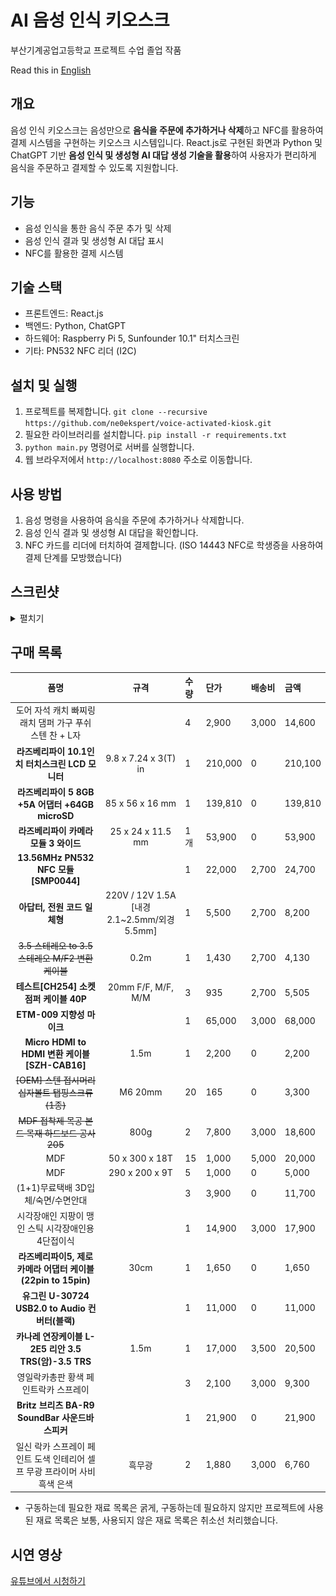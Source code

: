 
# AI 음성 인식 키오스크

부산기계공업고등학교 프로젝트 수업 졸업 작품

Read this in [English](./README.en.md)

## 개요

음성 인식 키오스크는 음성만으로 **음식을 주문에 추가하거나 삭제**하고 NFC를 활용하여 결제 시스템을 구현하는 키오스크 시스템입니다.
React.js로 구현된 화면과 Python 및 ChatGPT 기반 **음성 인식 및 생성형 AI 대답 생성 기술을 활용**하여 사용자가 편리하게 음식을 주문하고 결제할 수 있도록 지원합니다.

## 기능

* 음성 인식을 통한 음식 주문 추가 및 삭제
* 음성 인식 결과 및 생성형 AI 대답 표시
* NFC를 활용한 결제 시스템

## 기술 스택

* 프론트엔드: React.js
* 백엔드: Python, ChatGPT
* 하드웨어: Raspberry Pi 5, Sunfounder 10.1" 터치스크린
* 기타: PN532 NFC 리더 (I2C)

## 설치 및 실행

1. 프로젝트를 복제합니다. `git clone --recursive https://github.com/ne0ekspert/voice-activated-kiosk.git`
2. 필요한 라이브러리를 설치합니다. `pip install -r requirements.txt`
3. `python main.py` 명령어로 서버를 실행합니다.
4. 웹 브라우저에서 `http://localhost:8080` 주소로 이동합니다.

## 사용 방법

1. 음성 명령을 사용하여 음식을 주문에 추가하거나 삭제합니다.
2. 음성 인식 결과 및 생성형 AI 대답을 확인합니다.
3. NFC 카드를 리더에 터치하여 결제합니다. (ISO 14443 NFC로 학생증을 사용하여 결제 단계를 모방했습니다)

## 스크린샷

<details>

<summary>펼치기</summary>

대기 화면

![Idle Screen](./docs/main.png)

---

주문 화면

![Order Screen](./docs/order.png)

---

주문 선택한 화면

![Order Screen with Items](./docs/order-selected.png)

---

결제 선택 화면

![Payment Selection Screen](./docs/payment.png)

---

카드 결제 화면

![Card Payment Screen](./docs/payment-card.png)

---

카드 결제 성공 화면

![Card Payment Success Screen](./docs/payment-card-success.png)

---

현금 결제 화면

![Cash Payment Screen](./docs/payment-cash.png)
</details>

## 구매 목록

| 품명 | 규격 | 수량 | 단가 | 배송비 | 금액 |
|:----:|:----:|:-----|:-----|:-------|:-----|
| 도어 자석 캐치 빠찌링 래치 댐퍼 가구 푸쉬 스텐 찬 + L자 | | 4 | 2,900 | 3,000 | 14,600 |
| **라즈베리파이 10.1인치 터치스크린 LCD 모니터** | 9.8 x 7.24 x 3(T) in | 1 | 210,000 | 0 | 210,100 |
| **라즈베리파이 5 8GB +5A 어댑터 +64GB microSD** | 85 x 56 x 16 mm | 1 | 139,810 | 0 | 139,810 |
| **라즈베리파이 카메라모듈 3 와이드** | 25 x 24 x 11.5 mm | 1개 | 53,900 | 0 | 53,900 |
| **13.56MHz PN532 NFC 모듈 [SMP0044]** | | 1 | 22,000 | 2,700 | 24,700 |
| **아답터, 전원 코드 일체형** | 220V / 12V 1.5A [내경 2.1~2.5mm/외경 5.5mm] | 1 | 5,500 | 2,700 | 8,200 |
| ~~3.5 스테레오 to 3.5 스테레오 M/F2 변환케이블~~ | 0.2m | 1 | 1,430 | 2,700 | 4,130 |
| **테스트[CH254] 소켓 점퍼 케이블 40P** | 20mm F/F, M/F, M/M | 3 | 935 | 2,700 | 5,505 |
| **ETM-009 지향성 마이크** | | 1 | 65,000 | 3,000 | 68,000 |
| **Micro HDMI to HDMI 변환 케이블 [SZH-CAB16]** | 1.5m | 1 | 2,200 | 0 | 2,200 |
| ~~[OEM] 스텐 접시머리 십자볼트 탭핑스크류 (1종)~~ | M6 20mm | 20 | 165 | 0 | 3,300 |
| ~~MDF 접착제 목공 본드 목재 하드보드 공사 205~~ | 800g | 2 | 7,800 | 3,000 | 18,600 |
| MDF | 50 x 300 x 18T | 15 | 1,000 | 5,000 | 20,000 |
| MDF | 290 x 200 x 9T | 5 | 1,000 | 0 | 5,000 |
| (1+1)무료택배 3D입체/숙면/수면안대 | | 3 | 3,900 | 0 | 11,700 |
| 시각장애인 지팡이 맹인 스틱 시각장애인용 4단접이식 | | 1 | 14,900 | 3,000 | 17,900 |
| **라즈베리파이5, 제로 카메라 어댑터 케이블 (22pin to 15pin)** | 30cm | 1 | 1,650 | 0 | 1,650 |
| **유그린 U-30724 USB2.0 to Audio 컨버터(블랙)** | | 1 | 11,000 | 0 | 11,000 |
| **카나레 연장케이블 L-2E5 리안 3.5 TRS(암)-3.5 TRS** | 1.5m | 1 | 17,000 | 3,500 | 20,500 |
| 영일락카총판 황색 페인트락카 스프레이 | | 3 | 2,100 | 3,000 | 9,300 |
| **Britz 브리츠 BA-R9 SoundBar 사운드바 스피커** | | 1 | 21,900 | 0 | 21,900 |
| 일신 락카 스프레이 페인트 도색 인테리어 셀프 무광 프라이머 사비 흑색 은색 | 흑무광 | 2 | 1,880 | 3,000 | 6,760 |

* 구동하는데 필요한 재료 목록은 굵게, 구동하는데 필요하지 않지만 프로젝트에 사용된 재료 목록은 보통, 사용되지 않은 재료 목록은 취소선 처리했습니다.

## 시연 영상

[유튜브에서 시청하기](https://www.youtube.com/watch?v=Tz12pwekxME)
